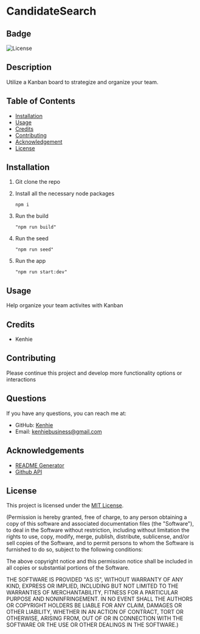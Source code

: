 # CandidateSearch

## Badge

![License](https://img.shields.io/badge/License-MIT-yellow.svg)

## Description

Utilize a Kanban board to strategize and organize your team.

## Table of Contents

- [Installation](#installation)
- [Usage](#usage)
- [Credits](#credits)
- [Contributing](#contributing)
- [Acknowledgement](#acknowledgements)
- [License](#license)

## Installation

1. Git clone the repo

2. Install all the necessary node packages
   ```
   npm i
   ```
3. Run the build
   ```
   "npm run build"
   ```
3. Run the seed
   ```
   "npm run seed"
   ```
4. Run the app
   ```
   "npm run start:dev"
   ```

## Usage

Help organize your team activites with Kanban

## Credits

- Kenhie

## Contributing

Please continue this project and develop more functionality options or interactions

## Questions

If you have any questions, you can reach me at:

- GitHub: [Kenhie](https://github.com/Kenhie)
- Email: kenhiebusiness@gmail.com

## Acknowledgements

- [README Generator](https://github.com/Kenhie94/ReadMeGenerator)
- [Github API](https://github.com)

## License

This project is licensed under the [MIT License](<![License](https://opensource.org/licenses/MIT)>).

(Permission is hereby granted, free of charge, to any person obtaining a copy of this software and associated documentation files (the "Software"), to deal in the Software without restriction, including
without limitation the rights to use, copy, modify, merge, publish, distribute, sublicense, and/or sell copies of the Software, and to permit persons to whom the Software is furnished to do so, subject to the following conditions:

The above copyright notice and this permission notice shall be included in all copies or substantial portions of the Software.

THE SOFTWARE IS PROVIDED "AS IS", WITHOUT WARRANTY OF ANY KIND, EXPRESS OR IMPLIED, INCLUDING BUT NOT LIMITED TO THE WARRANTIES OF MERCHANTABILITY, FITNESS FOR A PARTICULAR PURPOSE AND NONINFRINGEMENT. IN NO EVENT SHALL THE AUTHORS OR COPYRIGHT HOLDERS BE LIABLE FOR ANY CLAIM, DAMAGES OR OTHER LIABILITY, WHETHER IN AN ACTION OF CONTRACT, TORT OR OTHERWISE, ARISING FROM, OUT OF OR IN CONNECTION WITH THE SOFTWARE OR THE USE OR OTHER DEALINGS IN THE SOFTWARE.)
